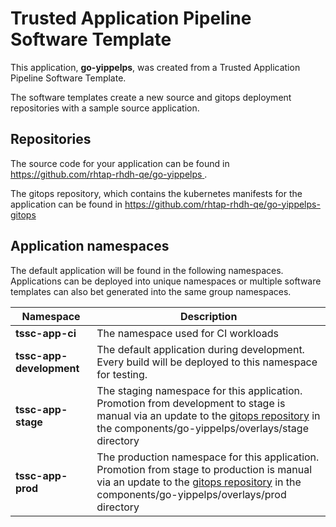 # Trusted Application Pipeline Software Template

This application, **go-yippelps**, was created from a Trusted Application Pipeline Software Template.

The software templates create a new source and gitops deployment repositories with a sample source application. 

## Repositories

The source code for your application can be found in [https://github.com/rhtap-rhdh-qe/go-yippelps ](https://github.com/rhtap-rhdh-qe/go-yippelps ).
 
The gitops repository, which contains the kubernetes manifests for the application can be found in 
[https://github.com/rhtap-rhdh-qe/go-yippelps-gitops ](https://github.com/rhtap-rhdh-qe/go-yippelps-gitops ) 

## Application namespaces 

The default application will be found in the following namespaces. Applications can be deployed into unique namespaces or multiple software templates can also bet generated into the same group namespaces.  

|  Namespace   |  Description   |  
| -------- | -------- |
| **tssc-app-ci** | The namespace used for CI workloads |
| **tssc-app-development** | The default application during development. Every build will be deployed to this namespace for testing. |
| **tssc-app-stage** | The staging namespace for this application. Promotion from development to stage is manual via an update to the [gitops repository](https://github.com/rhtap-rhdh-qe/go-yippelps-gitops ) in the components/go-yippelps/overlays/stage directory |
| **tssc-app-prod** | The production namespace for this application. Promotion from stage to production is manual via an update to the [gitops repository](https://github.com/rhtap-rhdh-qe/go-yippelps-gitops ) in the components/go-yippelps/overlays/prod directory |